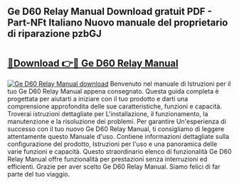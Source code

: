 ## Ge D60 Relay Manual Download gratuit PDF - Part-NFt Italiano Nuovo manuale del proprietario di riparazione pzbGJ

# <h2><a href="http://dfcq4bq.blite.top/?on=Ge+D60+Relay+Manual">🔗Download 👉🔴 Ge D60 Relay Manual</a></h2>

[![Ge D60 Relay Manual download](https://i.imgur.com/lujVjoI.png)](http://dfcq4bq.blite.top/?on=Ge+D60+Relay+Manual)
Benvenuto nel manuale di Istruzioni per il tuo Ge D60 Relay Manual appena consegnato. Questa guida completa è progettata per aiutarti a iniziare con il tuo prodotto e darti una comprensione approfondita delle sue caratteristiche, funzioni e capacità. Troverai istruzioni dettagliate per L'installazione, il funzionamento, la manutenzione e la risoluzione dei problemi. Per garantire Un'esperienza di successo con il tuo nuovo Ge D60 Relay Manual, ti consigliamo di leggere attentamente questo Manuale d'uso. Contiene informazioni dettagliate sulla configurazione del prodotto, Istruzioni per l'uso e una panoramica delle varie funzioni e capacità. Questo straordinario elenco di funzionalità Ge D60 Relay Manual offre funzionalità per prestazioni senza interruzioni ed efficienti. Grazie per aver scelto Ge D60 Relay Manual. Siamo felici di far parte del tuo viaggio.
